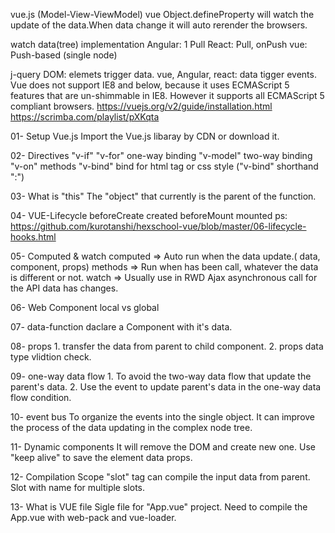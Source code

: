 vue.js (Model-View-ViewModel)
vue Object.defineProperty will watch the update of the data.When data change it will auto rerender the browsers.

watch data(tree) implementation
Angular: 1 Pull
React: Pull, onPush
vue: Push-based (single node)

j-query DOM: elemets trigger data.
vue, Angular, react: data tigger events.
Vue does not support IE8 and below, because it uses ECMAScript 5 features that are un-shimmable in IE8. However it supports all ECMAScript 5 compliant browsers.
https://vuejs.org/v2/guide/installation.html
https://scrimba.com/playlist/pXKqta


01- Setup Vue.js
Import the Vue.js libaray by CDN or download it.

02- Directives
"v-if" "v-for" one-way binding
"v-model" two-way binding
"v-on"  methods
"v-bind" bind for html tag or css style ("v-bind" shorthand ":")

03- What is "this"
The "object" that currently is the parent of the function. 

04- VUE-Lifecycle
beforeCreate
created
beforeMount
mounted
ps:
https://github.com/kurotanshi/hexschool-vue/blob/master/06-lifecycle-hooks.html

05- Computed & watch
computed => Auto run when the data update.( data, component, props)
methods => Run when has been call, whatever the data is different or not.
watch => Usually use in RWD Ajax asynchronous call for the API data has changes.

06- Web Component
local vs global

07- data-function
daclare a Component with it's data.

08- props
    1. transfer the data from parent to child component.
    2. props data type vlidtion check.

09- one-way data flow
    1. To avoid the two-way data flow that update the parent's data.
    2. Use the event to update parent's data in the one-way data flow condition.

10- event bus
To organize the events into the single object.
It can improve the process of the data updating in the complex node tree.

11- Dynamic components
It will remove the DOM and create new one.
Use "keep alive" to save the element data props.

12- Compilation Scope
"slot" tag can compile the input data from parent.
Slot with name for multiple slots.

13- What is VUE file
Sigle file for "App.vue" project.
Need to compile the App.vue with web-pack and vue-loader.